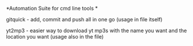 *Automation Suite for cmd line tools *

gitquick - add, commit and push all in one go (usage in file itself)

yt2mp3 - easier way to download yt mp3s with the name you want and the location you want (usage also in the file)

